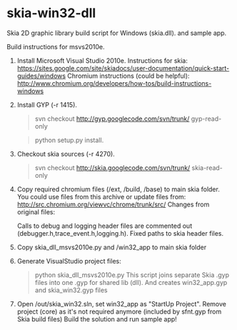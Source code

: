 skia-win32-dll
==============

Skia 2D graphic library build script for Windows (skia.dll).
and sample app.

Build instructions for msvs2010e.

1. Install Microsoft Visual Studio 2010e.
Instructions for skia:
    https://sites.google.com/site/skiadocs/user-documentation/quick-start-guides/windows
Chromium instructions (could be helpful):
    http://www.chromium.org/developers/how-tos/build-instructions-windows

2. Install GYP (-r 1415).
    >svn checkout http://gyp.googlecode.com/svn/trunk/ gyp-read-only

    >python setup.py install.

3. Checkout skia sources (-r 4270).
    >svn checkout http://skia.googlecode.com/svn/trunk/ skia-read-only
    
4. Copy required chromium files (/ext, /build, /base) to main skia folder.
You could use files from this archive or update files from:
http://src.chromium.org/viewvc/chrome/trunk/src/
Changes from original files:

    Calls to debug and logging header files are commented out (debugger.h,trace_event.h,logging.h).
    Fixed paths to skia header files.

5. Copy skia_dll_msvs2010e.py and /win32_app to main skia folder

6. Generate VisualStudio project files:
    >python skia_dll_msvs2010e.py
This script joins separate Skia .gyp files into one .gyp for shared lib (dll).
And creates win32_app.gyp and skia_win32.gyp files

7. Open /out/skia_win32.sln, set win32_app as "StartUp Project".
Remove project (core) as it's not required anymore (included by sfnt.gyp from Skia build files)
Build the solution and run sample app!
